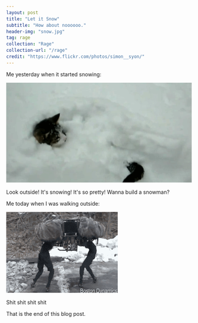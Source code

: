 ```yaml
---
layout: post
title: "Let it Snow"
subtitle: "How about noooooo."
header-img: "snow.jpg"
tag: rage
collection: "Rage"
collection-url: "/rage"
credit: "https://www.flickr.com/photos/simon__syon/"
---
```


Me yesterday when it started snowing:

<div class="img-center">
	<img src="/img/2014-nov-posts/snowcat.gif">
	<p class="under-img-text">Look outside! It's snowing! It's so pretty! Wanna build a snowman?</p>
</div>

Me today when I was walking outside:

<div class="img-center">
	<img src="/img/2014-nov-posts/icerobot.gif">
	<p class="under-img-text">Shit shit shit shit</p>
</div>

That is the end of this blog post.